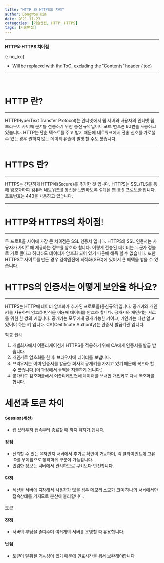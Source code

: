 ```yaml
---
title: "HTTP 와 HTTPS의 차이"
author: DongWoo Kim
date: 2021-11-23
categories: [기술면접, HTTP, HTTPS]
tags: [기술면접]
---
```


---

**HTTP와 HTTPS 차이점**

{:.no_toc}

* Will be replaced with the ToC, excluding the "Contents" header
{:toc}

---

<br/>

# **HTTP 란?**

---

HTTP(HyperText Transfer Protocol)는 인터넷에서 웹 서버와 사용자의 인터넷 웹 브라우저 사이에 문서를 전송하기 위한 통신 규약입니다.포트 번호는 80번을 사용하고 있습니다. HTTP는 단순 텍스트를 주고 받기 때문에 네트워크에서 전송 신호를 가로챌 수 있는 경우 원하지 않는 데이터 유출이 발생 할 수도 있습니다.

---

# **HTTPS 란?**

---

HTTPS는 간단하게 HTTP에(Secure)를 추가한 것 입니다. HTTPS는 SSL/TLS를 통해 암호화하여 컴퓨터 네트워크를 통신을 보안하도록 설계된 웹 통신 프로토콜 입니다. 포트번호는 443을 사용하고 있습니다.

---

# **HTTP와 HTTPS의 차이점!**

---

두 프로토콜 사이에 가장 큰 차이점은 SSL 인증서 입니다. HTTPS의 SSL 인증서는 사용자가 사이트에 제공하는 정보를 암호화 합니다.
이렇게 전송된 데이터는 누군가 정볼르 가로 챈다고 하더라도 데이터가 암호화 되어 있기 때문에 해독 할 수 없습니다. 또한 HTTPS로 사이트를 만든 경우 검색엔진에 최적화(SEO)에 있어서 큰 혜택을 받을 수 있습니다.

# **HTTPS의 인증서는 어떻게 보안을 하나요?**

---

HTTPS는 HTTP에 데이터 암호화가 추가된 프로토콜(통신규약)입니다.
공개키와 개인키를 사용하며 암호화 방식을 이용해 데이터를 암호화 합니다.
공개키와 개인키는 서로를 위한 한 쌍의 키입니다.
공개키는 모두에게 공개가능한 키이고, 개인키는 나만 알고 있어야 하는 키 입니다.
CA(Certificate Authority)는 인증서 발급기관 입니다.

작동 원리

1. 개발회사에서 어플리케이션에 HTTPS를 적용하기 위해 CA에게 인증서를 발급 받습니다.
2. 개인키로 암호화를 한 후 브라우저에 데이터를 보냅니다.
3. 브라우저는 이미 인증서를 발급한 회사의 공개키를 가지고 있기 때문에 복호화 할 수 있습니다.(이 과정에서 금액을 지불하게 됩니다.)
4. 공개키로 암호화를해서 어플리케잇견에 데이터를 보내면 개인키로 다시 복호화를 합니다.

# **세션과 토큰 차이**

<h4>Session(세션)</h4>

- 웹 브라우저 접속부터 종료할 때 까지 유지가 됩니다.

<h4>장점</h4>

- 신뢰할 수 있는 유저인지 서버에서 추가로 확인이 가능하며, 각 클라이언트에 고유 ID를 부여함으로 정확하게 구분이 가능합니다.
- 민감한 정보는 서버에서 관리하므로 쿠키보다 안전합니다.

<h4>단점</h4>

- 세션을 서버에 저장해서 사용자가 많을 경우 메모리 소모가 크며
  하나의 서버에서만 접속상태를 가지므로 분산에 불리합니다.

<h4>토큰</h4>

<h4>장점</h4>

- 서버의 부담을 줄여주며 여러개의 서버를 운영할 때 유용합니다.

<h4>단점</h4>

- 토큰이 탈취될 가능성이 있기 때문에 만료시간을 둬서 보완해야합니다
